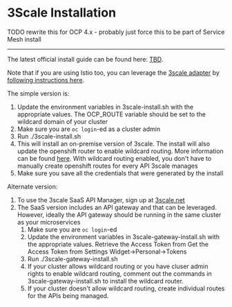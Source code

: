 # 3Scale Installation
TODO rewrite this for OCP 4.x - probably just force this to be part of Service Mesh install

---
The latest official install guide can be found here:
[TBD](1). 

Note that if you are using Istio too, you can leverage the [3scale adapter](https://github.com/3scale/3scale-istio-adapter) by [following instructions here](https://docs.openshift.com/container-platform/3.11/servicemesh-install/servicemesh-install.html#appendix_A).

The simple version is:
1) Update the environment variables in 3scale-install.sh with the appropriate values. The OCP_ROUTE variable should be set to the wildcard domain of your cluster
2) Make sure you are `oc login`-ed as a cluster admin
3) Run ./3scale-install.sh
4) This will install an on-premise version of 3scale. The install will also update the openshift router to enable wildcard routing. More information can be found [here](https://docs.openshift.com/container-platform/3.11/install_config/router/default_haproxy_router.html#using-wildcard-routes). With wildcard routing enabled, you don't have to manually create openshift routes for every API 3scale manages
5) Make sure you save all the credentials that were generated by the install

Alternate version:
1) To use the 3scale SaaS API Manager, sign up at [3scale.net](https://3scale.net)
2) The SaaS version includes an API gateway and that can be leveraged. However, ideally the API gateway should be running in the same cluster as your microservices
    1) Make sure you are `oc login`-ed
    2) Update the environment variables in 3scale-gateway-install.sh with the appropriate values. Retrieve the Access Token from
    Get the Access Token from Settings Widget->Personal->Tokens
    3) Run ./3scale-gateway-install.sh
    4) If your cluster allows wildcard routing or you have cluser admin rights to enable wildcard routing, comment out the commands in 3scale-gateway-install.sh to install the wildcard router.
    5) If your cluster doesn't allow wildcard routing, create individual routes for the APIs being managed.
